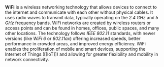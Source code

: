 **WiFi** is a wireless networking technology that allows devices to connect to the internet and communicate with each other without physical cables. It uses radio waves to transmit data, typically operating on the *2.4 GHz* and *5 GHz* frequency bands. 
WiFi networks are created by wireless routers or access points and can be found in homes, offices, public spaces, and many other locations. The technology follows *IEEE 802.11* standards, with newer versions (like *WiFi 6* or *802.11ax*) offering increased speeds, better performance in crowded areas, and improved energy efficiency. 
WiFi enables the proliferation of mobile and smart devices, supporting the Internet of Things ([[IoT]]) and allowing for greater flexibility and mobility in network connectivity.